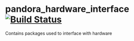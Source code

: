 pandora_hardware_interface [![Build Status](http://jenkins.pandora.ee.auth.gr/buildStatus/icon?job=test-pandora_hardware_interface/hydro-devel)](http://jenkins.pandora.ee.auth.gr/job/test-pandora_hardware_interface/branch/hydro-devel/)
===================

Contains packages used to interface with hardware
